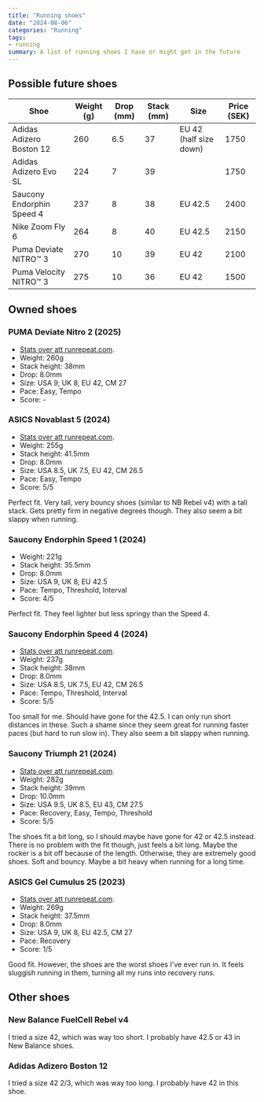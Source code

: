 ```yaml
---
title: "Running shoes"
date: "2024-08-06"
categories: "Running"
tags:
- running
summary: A list of running shoes I have or might get in the future
---
```


## Possible future shoes

| Shoe                     | Weight (g) | Drop (mm) | Stack (mm) | Size                             | Price (SEK) |
|--------------------------|------------|-----------|------------|----------------------------------|-------------|
| Adidas Adizero Boston 12 | 260        | 6.5       | 37         | EU 42 (half size down)           | 1750        |
| Adidas Adizero Evo SL    | 224        | 7         | 39         |                                  | 1750        |
| Saucony Endorphin Speed 4| 237        | 8         | 38         | EU 42.5                          | 2400        |
| Nike Zoom Fly 6          | 264        | 8         | 40         | EU 42.5                          | 2150        |
| Puma Deviate NITRO™ 3    | 270        | 10        | 39         | EU 42                            | 2100        |
| Puma Velocity NITRO™ 3   | 275        | 10        | 36         | EU 42                            | 1500        |

## Owned shoes

### PUMA Deviate Nitro 2 (2025)

- [Stats over att runrepeat.com](https://runrepeat.com/puma-deviate-nitro-2).
- Weight: 260g
- Stack height: 38mm
- Drop: 8.0mm
- Size: USA 9, UK 8, EU 42, CM 27
- Pace: Easy, Tempo
- Score: -

### ASICS Novablast 5 (2024)

- [Stats over att runrepeat.com](https://runrepeat.com/asics-novablast-5).
- Weight: 255g
- Stack height: 41.5mm
- Drop: 8.0mm
- Size: USA 8.5, UK 7.5, EU 42, CM 26.5
- Pace: Easy, Tempo
- Score: 5/5

Perfect fit. 
Very tall, very bouncy shoes (similar to NB Rebel v4) with a tall stack. 
Gets pretty firm in negative degrees though.
They also seem a bit slappy when running.

### Saucony Endorphin Speed 1 (2024)

- Weight: 221g
- Stack height: 35.5mm
- Drop: 8.0mm
- Size: USA 9, UK 8, EU 42.5
- Pace: Tempo, Threshold, Interval
- Score: 4/5

Perfect fit. They feel lighter but less springy than the Speed 4.

### Saucony Endorphin Speed 4 (2024)

- [Stats over att runrepeat.com](https://runrepeat.com/saucony-endorphin-speed-4).
- Weight: 237g
- Stack height: 38mm
- Drop: 8.0mm
- Size: USA 8.5, UK 7.5, EU 42, CM 26.5
- Pace: Tempo, Threshold, Interval
- Score: 5/5

Too small for me. Should have gone for the 42.5. I can only run short distances in these.
Such a shame since they seem great for running faster paces (but hard to run slow in).
They also seem a bit slappy when running.

### Saucony Triumph 21 (2024)

- [Stats over att runrepeat.com](https://runrepeat.com/saucony-triumph-21).
- Weight: 282g
- Stack height: 39mm
- Drop: 10.0mm
- Size: USA 9.5, UK 8.5, EU 43, CM 27.5
- Pace: Recovery, Easy, Tempo, Threshold
- Score: 5/5

The shoes fit a bit long, so I should maybe have gone for 42 or 42.5 instead. There
is no problem with the fit though, just feels a bit long. Maybe the rocker is a bit off because of the
length. Otherwise, they are extremely good shoes. Soft and bouncy. Maybe a bit
heavy when running for a long time.

### ASICS Gel Cumulus 25 (2023)

- [Stats over att runrepeat.com](https://runrepeat.com/asics-gel-cumulus-25).
- Weight: 269g
- Stack height: 37.5mm
- Drop: 8.0mm
- Size: USA 9, UK 8, EU 42.5, CM 27
- Pace: Recovery
- Score: 1/5

Good fit. However, the shoes are the worst shoes I've ever run in.
It feels sluggish running in them, turning all my runs into recovery runs.

## Other shoes

### New Balance FuelCell Rebel v4

I tried a size 42, which was way too short. I probably have 42.5 or 43 in New Balance shoes. 

### Adidas Adizero Boston 12

I tried a size 42 2/3, which was way too long. I probably have 42 in this shoe.
